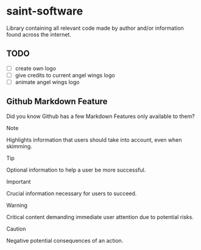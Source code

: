 # saint-software

Library containing all relevant code made by author and/or information found across the internet.

## TODO

- [ ] create own logo
- [ ] give credits to current angel wings logo
- [ ] animate angel wings logo

## Github Markdown Feature

Did you know Github has a few Markdown Features only available to them?

> [!Note]  
> Highlights information that users should take into account, even when skimming.

> [!Tip]
> Optional information to help a user be more successful.

> [!IMPORTANT]  
> Crucial information necessary for users to succeed.

> [!WARNING]  
> Critical content demanding immediate user attention due to potential risks.

> [!CAUTION]
> Negative potential consequences of an action.
